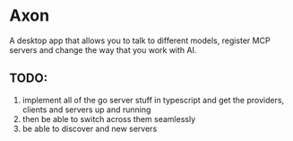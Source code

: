 # Axon

A desktop app that allows you to talk to different models, register MCP servers and change the way that you work with AI.

## TODO:

1. implement all of the go server stuff in typescript and get the
   providers, clients and servers up and running
2. then be able to switch across them seamlessly
3. be able to discover and new servers

